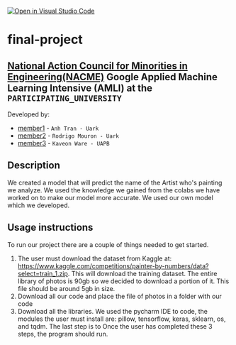 [![Open in Visual Studio Code](https://classroom.github.com/assets/open-in-vscode-c66648af7eb3fe8bc4f294546bfd86ef473780cde1dea487d3c4ff354943c9ae.svg)](https://classroom.github.com/online_ide?assignment_repo_id=8127845&assignment_repo_type=AssignmentRepo)
<!--
Name of your teams' final project
-->
# final-project
## [National Action Council for Minorities in Engineering(NACME)](https://www.nacme.org) Google Applied Machine Learning Intensive (AMLI) at the `PARTICIPATING_UNIVERSITY`

<!--
List all of the members who developed the project and
link to each members respective GitHub profile
-->
Developed by: 
- [member1](https://github.com/anhtran09) - `Anh Tran - Uark`
- [member2](https://github.com/rjmouron01) - `Rodrigo Mouron - Uark` 
- [member3](https://github.com/kaveon19) - `Kaveon Ware - UAPB` 

## Description

We created a model that will predict the name of the Artist who's painting we analyze. We used the knowledge we gained from the colabs we have worked on to make our model more accurate. We used our own model which we developed.


## Usage instructions

To run our project there are a couple of things needed to get started.

1. The user must download the dataset from Kaggle at: https://www.kaggle.com/competitions/painter-by-numbers/data?select=train_1.zip. This will download the training dataset. The entire library of photos is 90gb so we decided to download a portion of it. This file should be around 5gb in size.
2. Download all our code and place the file of photos in a folder with our code
3. Download all the libraries. We used the pycharm IDE to code, the modules the user must install are: pillow, tensorflow, keras, sklearn, os, and tqdm.
The last step is to  Once the user has completed these 3 steps, the program should run.
